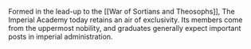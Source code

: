 Formed in the lead-up to the [[War of Sortians and Theosophs]], The Imperial Academy today retains an air of exclusivity. Its members come from the uppermost nobility, and graduates generally expect important posts in imperial administration.